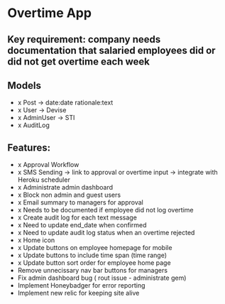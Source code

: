 # Overtime App

## Key requirement: company needs documentation that salaried employees did or did not get overtime each week

## Models
- x Post -> date:date rationale:text
- x User -> Devise
- x AdminUser -> STI
- x AuditLog

## Features:
- x Approval Workflow
- x SMS Sending -> link to approval or overtime input -> integrate with Heroku scheduler
- x Administrate admin dashboard
- x Block non admin and guest users
- x Email summary to managers for approval
- x Needs to be documented if employee did not log overtime
- x Create audit log for each text message
- x Need to update end_date when confirmed
- x Need to update audit log status when an overtime rejected
- x Home icon
- x Update buttons on employee homepage for mobile
- x Update buttons to include time span (time range)
- x Update button sort order for employee home page
- Remove unnecissary nav bar buttons for managers
- Fix admin dashboard bug ( rout issue - administrate gem)
- Implement Honeybadger for error reporting
- Implement new relic for keeping site alive



